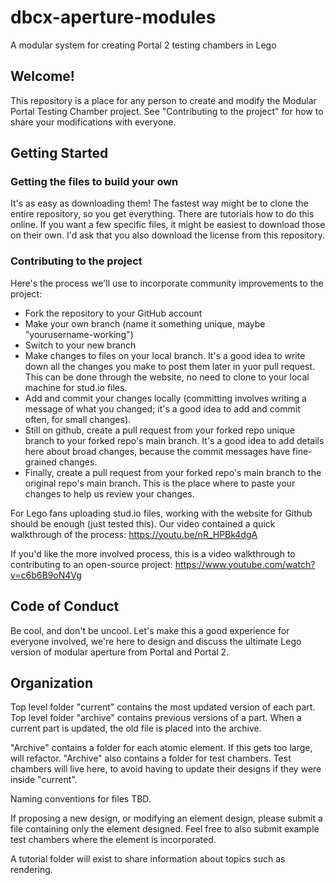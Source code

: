 # dbcx-aperture-modules
A modular system for creating Portal 2 testing chambers in Lego

## Welcome!
This repository is a place for any person to create and modify the Modular Portal Testing Chamber project. See "Contributing to the project" for how to share your modifications with everyone.

## Getting Started

### Getting the files to build your own
It's as easy as downloading them! The fastest way might be to clone the entire repository, so you get everything. There are tutorials how to do this online. If you want a few specific files, it might be easiest to download those on their own. I'd ask that you also download the license from this repository. 

### Contributing to the project
Here's the process we'll use to incorporate community improvements to the project:
* Fork the repository to your GitHub account
* Make your own branch (name it something unique, maybe "yourusername-working")
* Switch to your new branch
* Make changes to files on your local branch. It's a good idea to write down all the changes you make to post them later in yuor pull request. This can be done through the website, no need to clone to your local machine for stud.io files.
* Add and commit your changes locally (committing involves writing a message of what you changed; it's a good idea to add and commit often, for small changes).
* Still on github, create a pull request from your forked repo unique branch to your forked repo's main branch. It's a good idea to add details here about broad changes, because the commit messages have fine-grained changes.
* Finally, create a pull request from your forked repo's main branch to the original repo's main branch. This is the place where to paste your changes to help us review your changes.

For Lego fans uploading stud.io files, working with the website for Github should be enough (just tested this). Our video contained a quick walkthrough of the process: https://youtu.be/nR_HPBk4dgA 

If you'd like the more involved process, this is a video walkthrough to contributing to an open-source project: https://www.youtube.com/watch?v=c6b6B9oN4Vg 

## Code of Conduct
Be cool, and don't be uncool. Let's make this a good experience for everyone involved, we're here to design and discuss the ultimate Lego version of modular aperture from Portal and Portal 2. 

## Organization
Top level folder "current" contains the most updated version of each part. Top level folder "archive" contains previous versions of a part. When a current part is updated, the old file is placed into the archive. 

"Archive" contains a folder for each atomic element. If this gets too large, will refactor. "Archive" also contains a folder for test chambers. Test chambers will live here, to avoid having to update their designs if they were inside "current".

Naming conventions for files TBD.

If proposing a new design, or modifying an element design, please submit a file containing only the element designed. Feel free to also submit example test chambers where the element is incorporated.

A tutorial folder will exist to share information about topics such as rendering.

